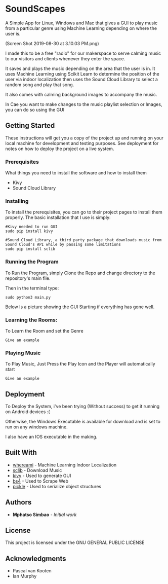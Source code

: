 # SoundScapes

A Simple App for Linux, Windows and Mac that gives a GUI to play music from a particular genre using Machine Learning depending on where the user is.

(Screen Shot 2019-08-30 at 3.10.03 PM.png)

I made this to be a free "radio" for our makerspace to serve calming music to our visitors and clients whenever they enter the space.

It saves and plays the music depending on the area that the user is in. It uses Machine Learning using Scikit Learn to determine the position of the user via indoor localization then uses the Sound Cloud Library to select a random song and play that song. 

It also comes with calming background images to accompany the music.

In Cae you want to make changes to the music playlist selection or Images, you can do so using the GUI

## Getting Started

These instructions will get you a copy of the project up and running on your local machine for development and testing purposes. See deployment for notes on how to deploy the project on a live system.

### Prerequisites

What things you need to install the software and how to install them

* Kivy
* Sound Cloud Library

### Installing

To install the prerequisites, you can go to their project pages to install them properly. The basic installation that I use is simply:

```
#Kivy needed to run GUI
sudo pip install kivy

#Sound Cloud Library, a third party package that downloads music from Sound Cloud's API while by passing some limitations
sudo pip install sclib
```

### Running the Program

To Run the Program, simply Clone the Repo and change directory to the repository's main file.

Then in the terminal type:

```
sudo python3 main.py
```

Below Is a picture showing the GUI Starting if everything has gone well.


### Learning the Rooms:

To Learn the Room and set the Genre

```
Give an example
```

### Playing Music

To Play Music, Just Press the Play Icon and the Player will automatically start

```
Give an example
```

## Deployment

To Deploy the System, i've been trying (Without success) to get it running on Android devices :(

Otherwise, the Windows Executable is available for download and is set to run on any windows machine.

I also have an IOS executable in the making.

## Built With

* [whereami](http://www.dropwizard.io/1.0.2/docs/) - Machine Learning Indoor Localization
* [sclib](https://maven.apache.org/) - Download Music
* [kivy](https://rometools.github.io/rome/) - Used to generate GUI 
* [bs4](https://www.crummy.com/software/BeautifulSoup/bs4/doc/) - Used to Scrape Web
* [pickle](https://docs.python.org/3/library/pickle.html) - Used to serialize object structures


## Authors

* **Mphatso Simbao** - *Initial work* 

## License

This project is licensed under the GNU GENERAL PUBLIC LICENSE

## Acknowledgments

* Pascal van Kooten
* Ian Murphy
